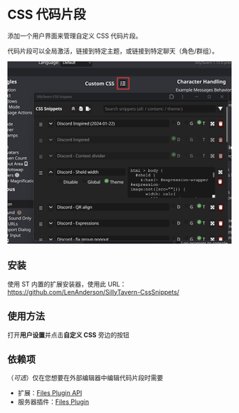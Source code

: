 # CSS 代码片段

添加一个用户界面来管理自定义 CSS 代码片段。

代码片段可以全局激活，链接到特定主题，或链接到特定聊天（角色/群组）。

![](README/csss-01.png)




## 安装

使用 ST 内置的扩展安装器，使用此 URL：  
https://github.com/LenAnderson/SillyTavern-CssSnippets/



## 使用方法

打开**用户设置**并点击**自定义 CSS** 旁边的按钮




## 依赖项

（*可选*）仅在您想要在外部编辑器中编辑代码片段时需要

- 扩展：[Files Plugin API](https://github.com/LenAnderson/SillyTavern-FilesPluginApi)
- 服务器插件：[Files Plugin](https://github.com/LenAnderson/SillyTavern-Files)
